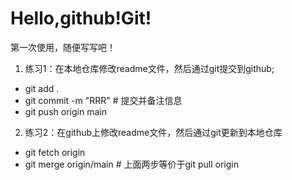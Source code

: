 # Hello,github!Git!

第一次使用，随便写写吧！

1. 练习1：在本地仓库修改readme文件，然后通过git提交到github;
- git add .
- git commit -m "RRR" # 提交并备注信息
- git push origin main
2. 练习2：在github上修改readme文件，然后通过git更新到本地仓库
- git fetch origin
- git merge origin/main   # 上面两步等价于git pull origin
